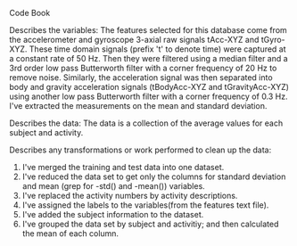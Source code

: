 Code Book

Describes the variables:
The features selected for this database come from the accelerometer and gyroscope 3-axial raw signals tAcc-XYZ and tGyro-XYZ. 
These time domain signals (prefix 't' to denote time) were captured at a constant rate of 50 Hz. 
Then they were filtered using a median filter and a 3rd order low pass Butterworth filter with a corner frequency of 20 Hz to remove noise. 
Similarly, the acceleration signal was then separated into body and gravity acceleration signals (tBodyAcc-XYZ and tGravityAcc-XYZ) using another low pass Butterworth filter with a corner frequency of 0.3 Hz. 
I've extracted the measurements on the mean and standard deviation.

Describes the data:
The data is a collection of the average values for each subject and activity.  

Describes any transformations or work performed to clean up the data:
1. I've merged the training and test data into one dataset. 
2. I've reduced the data set to get only the columns for standard deviation and mean (grep for -std() and -mean()) variables. 
3. I've replaced the activity numbers by activity descriptions.
4. I've assigned the labels to the variables(from the features text file). 
5. I've added the subject information to the dataset.
6. I've grouped the data set by subject and activitiy; and then calculated the mean of each column. 